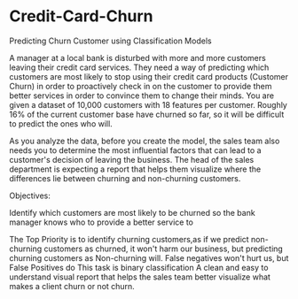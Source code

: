 # Credit-Card-Churn
Predicting Churn Customer using Classification Models


A manager at a local bank is disturbed with more and more customers leaving their credit card services. They need a way of predicting which customers are most likely to stop using their credit card products (Customer Churn) in order to proactively check in on the customer to provide them better services in order to convince them to change their minds. You are given a dataset of 10,000 customers with 18 features per customer. Roughly 16% of the current customer base have churned so far, so it will be difficult to predict the ones who will.

As you analyze the data, before you create the model, the sales team also needs you to determine the most influential factors that can lead to a customer's decision of leaving the business. The head of the sales department is expecting a report that helps them visualize where the differences lie between churning and non-churning customers.

Objectives:

Identify which customers are most likely to be churned so the bank manager knows who to provide a better service to

The Top Priority is to identify churning customers,as if we predict non-churning customers as churned, it won't harm our business, but predicting churning customers as Non-churning will. False negatives won't hurt us, but False Positives do
This task is binary classification
A clean and easy to understand visual report that helps the sales team better visualize what makes a client churn or not churn.
